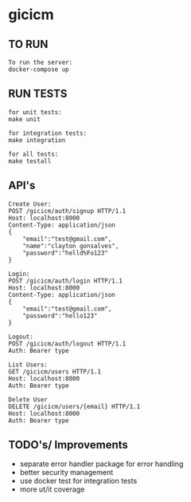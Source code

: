 # gicicm

## TO RUN 
```
To run the server: 
docker-compose up
```

## RUN TESTS 
```
for unit tests:
make unit 

for integration tests:
make integration

for all tests: 
make testall
```

## API's 
```
Create User: 
POST /gicicm/auth/signup HTTP/1.1
Host: localhost:8000
Content-Type: application/json
{
    "email":"test@gmail.com",
	"name":"clayton gonsalves",
	"password":"helld%Fo123"
}

Login: 
POST /gicicm/auth/login HTTP/1.1
Host: localhost:8000
Content-Type: application/json
{
    "email":"test@gmail.com",
	"password":"hello123"
}

Logout: 
POST /gicicm/auth/logout HTTP/1.1
Auth: Bearer type

List Users:
GET /gicicm/users HTTP/1.1
Host: localhost:8000
Auth: Bearer type

Delete User
DELETE /gicicm/users/{email} HTTP/1.1
Host: localhost:8000
Auth: Bearer type

```

## TODO's/ Improvements

-  separate error handler package for error handling 
- better security management
- use docker test for integration tests
- more ut/it coverage 





